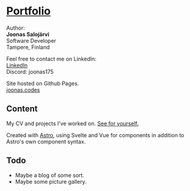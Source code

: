 # [Portfolio](https://joonas.codes/)

Author:  
**Joonas Salojärvi**  
Software Developer  
Tampere, Finland  

Feel free to contact me on LinkedIn:  
[LinkedIn](https://www.linkedin.com/in/joonas-saloj%C3%A4rvi/)  
Discord: joonas175

Site hosted on Github Pages.  
[joonas.codes](https://joonas.codes/)

## Content

My CV and projects I've worked on. [See for yourself.](https://joonas.codes/)

Created with [Astro](https://astro.build/), using Svelte and Vue for components in addition to Astro's own component
syntax.

## Todo

- Maybe a blog of some sort. 
- Maybe some picture gallery.
